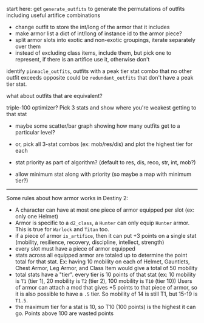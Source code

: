 
start here: get `generate_outfits` to generate the permutations of outfits including useful artifice combinations
- change outfit to store the int/long of the armor that it includes
- make armor list a dict of int/long of instance id to the armor piece?
- split armor slots into exotic and non-exotic groupings, iterate separately over them
- instead of excluding class items, include them, but pick one to represent, if there is an artifice use it, otherwise don't

identify `pinnacle_outfits`, outfits with a peak tier stat combo that no other outfit exceeds
opposite could be `redundant_outfits` that don't have a peak tier stat.  

what about outfits that are equivalent?

triple-100 optimizer?  Pick 3 stats and show where you're weakest getting to that stat
- maybe some scatter/bar graph showing how many outfits get to a particular level?
- or, pick all 3-stat combos (ex: mob/res/dis) and plot the highest tier for each


- stat priority as part of algorithm? (default to res, dis, reco, str, int, mob?)
- allow minimum stat along with priority (so maybe a map with minimum tier?)


----

Some rules about how armor works in Destiny 2:
- A character can have at most one piece of armor equipped per slot (ex: only one Helmet)
- Armor is specific to a `d2_class`, a `Hunter` can only equip `Hunter` armor.  This is true for `Warlock` and `Titan` too.
- if a piece of armor `is_artifice`, then it can put +3 points on a single stat (mobility, resilience, recovery, discipline, intellect, strength)
- every slot must have a piece of armor equipped
- stats across all equipped armor are totaled up to determine the point total for that stat.  Ex: having 10 mobility on each of Helmet, Gauntlets, Chest Armor, Leg Armor, and Class Item would give a total of 50 mobility
- total stats have a "tier".  every tier is 10 points of that stat (ex: 10 mobility is `T1` (tier 1), 20 mobility is `T2` (tier 2), 100 mobility is `T10` (tier 10))
Users of armor can attach a mod that gives +5 points to that piece of armor, so it is also possible to have a `.5` tier. So mobility of 14 is still T1, but 15-19 is `T1.5`.  
- the maximum tier for a stat is 10, so T10 (100 points) is the highest it can go.  Points above 100 are wasted points

